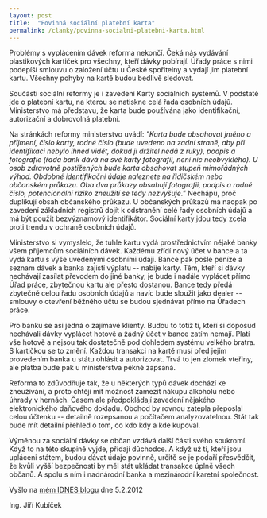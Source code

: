 ```yaml
---
layout: post
title:  "Povinná sociální platební karta"
permalink: /clanky/povinna-socialni-platebni-karta.html
---
```


Problémy s vyplácením dávek reforma nekončí. Čeká nás vydávání plastikových kartiček pro všechny, kteří dávky pobírají. Úřady práce s nimi podepíší smlouvu o založení účtu u České spořitelny a vydají jim platební kartu. Všechny pohyby na kartě budou bedlivě sledovat.

Součástí sociální reformy je i zavedení Karty sociálních systémů. V podstatě jde o platební kartu, na kterou se natiskne celá řada osobních údajů. Ministerstvo má představu, že karta bude používána jako identifikační, autorizační a dobrovolná platební.

Na stránkách reformy ministerstvo uvádí: _"Karta bude obsahovat jméno a příjmení, číslo karty, rodné číslo (bude uvedeno na zadní straně, aby při identifikaci nebylo ihned vidět, dokud ji držitel nedá z ruky), podpis a fotografie (řada bank dává na své karty fotografii, není nic neobvyklého). U osob zdravotně postižených bude karta obsahovat stupeň mimořádných výhod. Obdobné identifikační údaje naleznete na řidičském nebo občanském průkazu. Oba dva průkazy obsahují fotografii, podpis a rodné číslo, potencionální riziko zneužití se tedy nezvyšuje."_
Nechápu, proč duplikují obsah občanského průkazu. U občanských průkazů má naopak po zavedení základních registrů dojít k odstranění celé řady osobních údajů a má být použit bezvýznamový identifikátor. Sociální karty jdou tedy zcela proti trendu v ochraně osobních údajů.

Ministerstvo si vymyslelo, že tuhle kartu vydá prostřednictvím nějaké banky všem příjemcům sociálních dávek. Každému zřídí nový účet v bance a ta vydá kartu s výše uvedenými osobními údaji. Bance pak pošle peníze a seznam dávek a banka zajistí výplatu -- nabije karty. Těm, kteří si dávky nechávají zasílat převodem do jiné banky, je bude i nadále vyplácet přímo Úřad práce, zbytečnou kartu ale přesto dostanou. Bance tedy předá zbytečně celou řadu osobních údajů a navíc bude sloužit jako dealer -- smlouvy o otevření běžného účtu se budou sjednávat přímo na Úřadech práce.

Pro banku se asi jedná o zajímavé klienty. Budou to totiž ti, kteří si doposud nechávali dávky vyplácet hotově a žádný účet v bance zatím nemají. Platí vše hotově a nejsou tak dostatečně pod dohledem systému velkého bratra. S kartičkou se to změní. Každou transakci na kartě musí před jejím provedením banka u státu ohlásit a autorizovat. Trvá to jen zlomek vteřiny, ale platba bude pak u ministerstva pěkně zapsaná.

Reforma to zdůvodňuje tak, že u některých typů dávek dochází ke zneužívání, a proto chtějí mít možnost zamezit nákupu alkoholu nebo úhrady v hernách. Časem ale předpokládají zavedení nějakého elektronického daňového dokladu. Obchod by rovnou zatepla přeposlal celou účtenku -- detailně rozepsanou a počítačem analyzovatelnou. Stát tak bude mít detailní přehled o tom, co kdo kdy a kde kupoval.

Výměnou za sociální dávky se občan vzdává další části svého soukromí. Když to na této skupině vyjde, přidají důchodce. A když už ti, kteří jsou upláceni státem, budou dávat údaje povinně, určitě se je podaří přesvědčit, že kvůli vyšší bezpečnosti by měl stát ukládat transakce úplně všech občanů. A spolu s ním i nadnárodní banka a mezinárodní karetní společnost.

Vyšlo na [mém IDNES blogu](http://jirikubicek.blog.idnes.cz/c/244953/Povinna-socialni-platebni-karta.html) dne 5.2.2012

Ing. Jiří Kubíček
